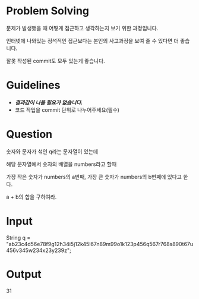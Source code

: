 # Problem Solving
문제가 발생했을 때 어떻게 접근하고 생각하는지 보기 위한 과정입니다.

인터넷에 나와있는 정석적인 접근보다는 본인의 사고과정을 보여 줄 수 있다면 더 좋습니다.

잘못 작성된 commit도 모두 있는게 좋습니다.

# Guidelines
* ***결과값이 나올 필요가 없습니다.***
* 코드 작업을 commit 단위로 나누어주세요(필수)

# Question

숫자와 문자가 섞인 q라는 문자열이 있는데

해당 문자열에서 숫자의 배열을 numbers라고 할때

가장 작은 숫자가 numbers의 a번째, 가장 큰 숫자가 numbers의 b번째에 있다고 한다.

a + b의 합을 구하여라.

# Input

  String q = "ab23c4d56e78f9g12h34i5j12k45l67n89m99o1k123p456q567r768s890t67u456v345w234x23y239z";

# Output

  31
